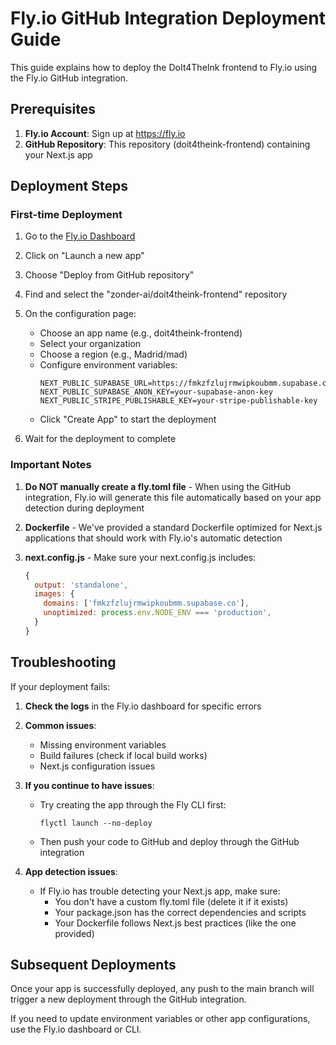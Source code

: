 # Fly.io GitHub Integration Deployment Guide

This guide explains how to deploy the DoIt4TheInk frontend to Fly.io using the Fly.io GitHub integration.

## Prerequisites

1. **Fly.io Account**: Sign up at https://fly.io
2. **GitHub Repository**: This repository (doit4theink-frontend) containing your Next.js app

## Deployment Steps

### First-time Deployment

1. Go to the [Fly.io Dashboard](https://fly.io/dashboard)

2. Click on "Launch a new app"

3. Choose "Deploy from GitHub repository"

4. Find and select the "zonder-ai/doit4theink-frontend" repository

5. On the configuration page:
   - Choose an app name (e.g., doit4theink-frontend)
   - Select your organization
   - Choose a region (e.g., Madrid/mad)
   - Configure environment variables:
     ```
     NEXT_PUBLIC_SUPABASE_URL=https://fmkzfzlujrmwipkoubmm.supabase.co
     NEXT_PUBLIC_SUPABASE_ANON_KEY=your-supabase-anon-key
     NEXT_PUBLIC_STRIPE_PUBLISHABLE_KEY=your-stripe-publishable-key
     ```
   - Click "Create App" to start the deployment

6. Wait for the deployment to complete

### Important Notes

1. **Do NOT manually create a fly.toml file** - When using the GitHub integration, Fly.io will generate this file automatically based on your app detection during deployment

2. **Dockerfile** - We've provided a standard Dockerfile optimized for Next.js applications that should work with Fly.io's automatic detection

3. **next.config.js** - Make sure your next.config.js includes:
   ```js
   {
     output: 'standalone',
     images: {
       domains: ['fmkzfzlujrmwipkoubmm.supabase.co'],
       unoptimized: process.env.NODE_ENV === 'production',
     }
   }
   ```

## Troubleshooting

If your deployment fails:

1. **Check the logs** in the Fly.io dashboard for specific errors

2. **Common issues**:
   - Missing environment variables
   - Build failures (check if local build works)
   - Next.js configuration issues

3. **If you continue to have issues**:
   - Try creating the app through the Fly CLI first:
     ```
     flyctl launch --no-deploy
     ```
   - Then push your code to GitHub and deploy through the GitHub integration

4. **App detection issues**:
   - If Fly.io has trouble detecting your Next.js app, make sure:
     - You don't have a custom fly.toml file (delete it if it exists)
     - Your package.json has the correct dependencies and scripts
     - Your Dockerfile follows Next.js best practices (like the one provided)

## Subsequent Deployments

Once your app is successfully deployed, any push to the main branch will trigger a new deployment through the GitHub integration.

If you need to update environment variables or other app configurations, use the Fly.io dashboard or CLI.
